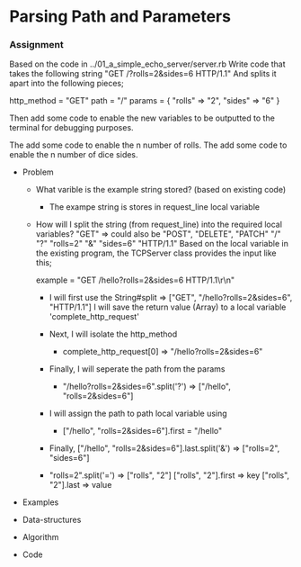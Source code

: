 # Parsing Path and Parameters

### Assignment
Based on the code in ../01_a_simple_echo_server/server.rb
Write code that takes the following string
"GET /?rolls=2&sides=6 HTTP/1.1"
And splits it apart into the following pieces;

http_method = "GET"
path = "/"
params = { "rolls" => "2", "sides" => "6" }

Then add some code to enable the new variables to be 
outputted to the terminal for debugging purposes.

The add some code to enable the n number of rolls.
The add some code to enable the n number of dice sides.


  - Problem
    - What varible is the example string stored? (based on existing code)
      - The exampe string is stores in request_line local variable

    - How will I split the string (from request_line) into the required
      local variables?
      "GET" => could also be "POST", "DELETE", "PATCH" 
      "/"
      "?"
      "rolls=2"
      "&"
      "sides=6" 
      "HTTP/1.1"
      Based on the local variable in the existing program, the TCPServer
      class provides the input like this;

      example = "GET /hello?rolls=2&sides=6 HTTP/1.1\r\n"
    
      - I will first use the String#split => ["GET", "/hello?rolls=2&sides=6", "HTTP/1.1"]
        I will save the return value (Array) to a local variable 'complete_http_request'      
      
      - Next, I will isolate the http_method 
        - complete_http_request[0] => "/hello?rolls=2&sides=6"

      - Finally, I will seperate the path from the params
        -  "/hello?rolls=2&sides=6".split('?') => ["/hello", "rolls=2&sides=6"]

      - I will assign the path to path local variable using
        - ["/hello", "rolls=2&sides=6"].first = "/hello"

      - Finally, ["/hello", "rolls=2&sides=6"].last.split('&') => ["rolls=2", "sides=6"]

      - "rolls=2".split('=') => ["rolls", "2"]
        ["rolls", "2"].first => key
        ["rolls", "2"].last => value

      
  - Examples
  - Data-structures
  - Algorithm
  - Code